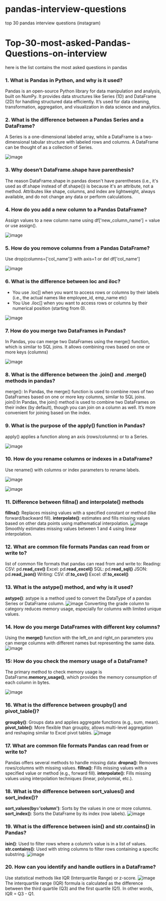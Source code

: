 # pandas-interview-questions
top 30 pandas interview questions (instagram)

# Top-30-most-asked-Pandas-Questions-on-interview
here is the list contains the most asked questions in pandas

### 1. What is Pandas in Python, and why is it used?
Pandas is an open-source Python library for data manipulation and analysis, built on NumPy. It provides data structures like Series (1D) and DataFrame (2D) for handling structured data efficiently.
It’s used for data cleaning, transformation, aggregation, and visualization in data science and analytics.

### 2. What is the difference between a Pandas Series and a DataFrame?
A Series is a one-dimensional labeled array, while a DataFrame is a two-dimensional tabular structure with labeled rows and columns. A DataFrame can be thought of as a collection of Series.

![image](https://github.com/user-attachments/assets/e3457c93-aad4-4fd2-b9b4-f3f90e7fcf13)

### 3. Why doesn’t DataFrame.shape have parenthesis?
The reason DataFrame.shape in pandas doesn't have parentheses (i.e., it's used as df.shape instead of df.shape()) is because it's an attribute, not a method.
Attributes like shape, columns, and index are lightweight, always available, and do not change any data or perform calculations.

### 4. How do you add a new column to a Pandas DataFrame?
Assign values to a new column name using df['new_column_name'] = value 
or 
use assign().

![image](https://github.com/user-attachments/assets/1861df97-7e79-4715-8756-ad0fda9cd60a)

### 5. How do you remove columns from a Pandas DataFrame?
Use drop(columns=['col_name']) with axis=1
 or 
del df['col_name']

![image](https://github.com/user-attachments/assets/02ee166e-75d0-458b-bc23-eed116d76aad)

### 6. What is the difference between loc and iloc?
* You use .loc[] when you want to access rows or columns by their labels (i.e., the actual names like employee_id, emp_name etc)
* You Use .iloc[] when you want to access rows or columns by their numerical position (starting from 0).
  
![image](https://github.com/user-attachments/assets/5850fbfb-4544-4d3f-855c-d6674b6baa16)

### 7. How do you merge two DataFrames in Pandas?
In Pandas, you can merge two DataFrames using the merge() function, which is similar to SQL joins. It allows combining rows based on one or more keys (columns)

![image](https://github.com/user-attachments/assets/36e43f90-8c6f-447b-9b13-71a280e3fe1d)

### 8. What is the difference between the .join() and .merge() methods in pandas?
merge(): In Pandas, the merge() function is used to combine rows of two DataFrames based on one or more key columns, similar to SQL joins.
join():In Pandas, the join() method is used to combine two DataFrames on their index (by default), though you can join on a column as well. It’s more convenient for joining based on the index.

### 9. What is the purpose of the apply() function in Pandas?
apply() applies a function along an axis (rows/columns) or to a Series.

![image](https://github.com/user-attachments/assets/3a2ff697-6a3c-452b-bccf-db4c21be7abf)

### 10. How do you rename columns or indexes in a DataFrame?
Use rename() with columns or index parameters to rename labels.

![image](https://github.com/user-attachments/assets/d1cfe41c-8541-4cc5-a526-fa8244a755f9)

![image](https://github.com/user-attachments/assets/41e04508-b6a9-4279-a618-709b2e45e285)

### 11. Difference between fillna() and interpolate() methods
**fillna()**: Replaces missing values with a specified constant or method (like forward/backward fill).
**interpolate()**: estimates and fills missing values based on other data points using mathematical interpolation.
![image](https://github.com/user-attachments/assets/029db749-4b3c-4fd6-a0c3-1f2482014904)
Smoothly estimates missing values between 1 and 4 using linear interpolation.

### 12. What are common file formats Pandas can read from or write to?
list of common file formats that pandas can read from and write to:
                            Reading:
CSV: pd.**read_csv()**
Excel: pd.**read_excel()**
SQL: pd.**read_sql()**
JSON: pd.**read_json()**
                            Writing:
CSV: df.**to_csv()**
Excel: df.**to_excel()**

### 13. What is the astype() method, and why is it used?
**astype()**: astype is a method used to convert the DataType of a pandas Series or DataFrame column.
![image](https://github.com/user-attachments/assets/3fe7cac9-2496-4b3f-af68-099bb1b05e80)
Converting the grade column to category reduces memory usage, especially for columns with limited unique values.

### 14. How do you merge DataFrames with different key columns?
Using the **merge()** function with the left_on and right_on parameters you can merge columns with different names but representing the same data.
![image](https://github.com/user-attachments/assets/3b66544b-eebe-40fd-b3db-08148a0274be)

### 15: How do you check the memory usage of a DataFrame?
The primary method to check memory usage is DataFrame.**memory_usage()**, which provides the memory consumption of each column in bytes.

![image](https://github.com/user-attachments/assets/45d5acaa-3a7e-498c-8828-5ebcac570851)

### 16. What is the difference between groupby() and pivot_table()?
**groupby()**: Groups data and applies aggregate functions (e.g., sum, mean).
**pivot_table()**: More flexible than groupby, allows multi-level aggregation and reshaping similar to Excel pivot tables.
![image](https://github.com/user-attachments/assets/acc7a8a8-ee58-4e09-a092-a9726dd22f82)

### 17. What are common file formats Pandas can read from or write to?
Pandas offers several methods to handle missing data:
**dropna()**: Removes rows/columns with missing values.
**fillna()**: Fills missing values with a specified value or method (e.g., forward fill).
**interpolate()**: Fills missing values using interpolation techniques (linear, polynomial, etc.).

### 18. What is the difference between sort_values() and sort_index()?
**sort_values(by='column')**: Sorts by the values in one or more columns.
**sort_index()**: Sorts the DataFrame by its index (row labels).
![image](https://github.com/user-attachments/assets/8523002f-e5da-457b-8374-d7ec5d00bccd)

### 19. What is the difference between isin() and str.contains() in Pandas?
**isin()**: Used to filter rows where a column’s value is in a list of values.
**str.contains()**: Used with string columns to filter rows containing a specific substring.
![image](https://github.com/user-attachments/assets/765bb9ff-9265-48a1-a7b1-ef214e58be94)

### 20. How can you identify and handle outliers in a DataFrame?
Use statistical methods like IQR (Interquartile Range) or z-score.
![image](https://github.com/user-attachments/assets/5618bdbf-d558-4b73-af2a-f1450b147d84)
The interquartile range (IQR) formula is calculated as the difference between the third quartile (Q3) and the first quartile (Q1). In other words, IQR = Q3 - Q1.















